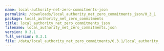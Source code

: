 ```yaml
---
name: local-authority-net-zero-commitments-json
permalink: /downloads/local_authority_net_zero_commitments_json/0_3_1
package: local_authority_net_zero_commitments
title: local_authority_net_zero_commitments_json
filename: local_authority_net_zero_commitments.json
version: 0.3.1
full_version: 0.3.1
file: /data/local_authority_net_zero_commitments/0.3.1/local_authority_net_zero_commitments.json
---
```

